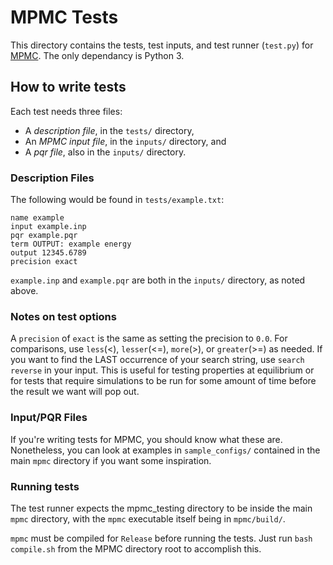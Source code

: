 # MPMC Tests
This directory contains the tests, test inputs, and test runner (`test.py`) for [MPMC](https://github.com/mpmccode/mpmc).
The only dependancy is Python 3.
## How to write tests
Each test needs three files:

 - A *description file*, in the `tests/` directory, 
 - An *MPMC input file*, in the `inputs/` directory, and
 - A *pqr file*, also in the `inputs/` directory.
 
### Description Files 
 The following would be found in `tests/example.txt`:
 
    name example
    input example.inp
    pqr example.pqr
    term OUTPUT: example energy
    output 12345.6789
    precision exact

`example.inp` and `example.pqr` are both in the `inputs/` directory, as noted above.

### Notes on test options
A `precision` of `exact` is the same as setting the precision to `0.0`.
For comparisons, use `less`(<), `lesser`(<=), `more`(>), or `greater`(>=) as needed.
If you want to find the LAST occurrence of your search string, use `search reverse` in your input. This 
is useful for testing properties at equilibrium or for tests that require simulations to be run for some
amount of time before the result we want will pop out.

### Input/PQR Files
If you're writing tests for MPMC, you should know what these are. Nonetheless, you can look at examples in `sample_configs/`  contained in the main `mpmc` directory if you want some inspiration.

### Running tests
The test runner expects the mpmc_testing directory to be inside the main `mpmc` directory, with
the `mpmc` executable itself being in `mpmc/build/`.

`mpmc` must be compiled for `Release` before running the tests. Just run `bash compile.sh` from
the MPMC directory root to accomplish this.
